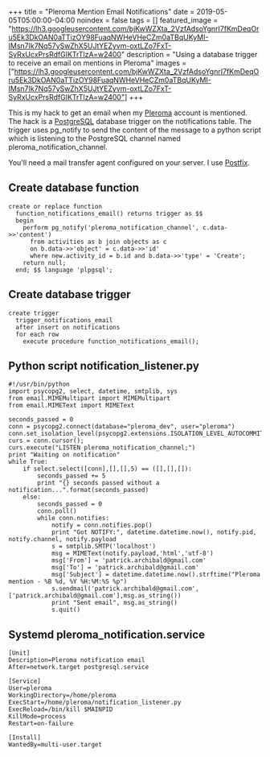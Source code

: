 +++
title =  "Pleroma Mention Email Notifications"
date = 2019-05-05T05:00:00-04:00
noindex = false
tags = []
featured_image = "https://lh3.googleusercontent.com/bjKwWZXta_2VzfAdsoYgnrI7fKmDeqOru5Ek3DkOAN0aTTizOY98FuaqNWHeVHeCZm0aTBqUKyMI-IMsn7Ik7Nq57ySwZhX5UJtYEZyvm-oxtLZo7FxT-SyRxUcxPrsRdfGIKTrTlzA=w2400"
description = "Using a database trigger to receive an email on mentions in Pleroma"
images = ["https://lh3.googleusercontent.com/bjKwWZXta_2VzfAdsoYgnrI7fKmDeqOru5Ek3DkOAN0aTTizOY98FuaqNWHeVHeCZm0aTBqUKyMI-IMsn7Ik7Nq57ySwZhX5UJtYEZyvm-oxtLZo7FxT-SyRxUcxPrsRdfGIKTrTlzA=w2400"]
+++

This is my hack to get an email when my [Pleroma](https://pleroma.social/) account is mentioned. The hack is a [PostgreSQL](https://www.postgresql.org/) database trigger on the notifications table. The trigger uses pg_notify to send the content of the message to a python script which is listening to the PostgreSQL channel named pleroma_notification_channel.

You'll need a mail transfer agent configured on your server. I use [Postfix](http://www.postfix.org/).  

## Create database function

```
create or replace function
  function_notifications_email() returns trigger as $$
  begin
    perform pg_notify('pleroma_notification_channel', c.data->>'content')
      from activities as b join objects as c
      on b.data->>'object' = c.data->>'id'
      where new.activity_id = b.id and b.data->>'type' = 'Create';
    return null;
  end; $$ language 'plpgsql';
```

## Create database trigger

```
create trigger
  trigger_notifications_email
  after insert on notifications
  for each row
    execute procedure function_notifications_email();
```

## Python script notification_listener.py

```
#!/usr/bin/python
import psycopg2, select, datetime, smtplib, sys
from email.MIMEMultipart import MIMEMultipart
from email.MIMEText import MIMEText

seconds_passed = 0
conn = psycopg2.connect(database="pleroma_dev", user="pleroma")
conn.set_isolation_level(psycopg2.extensions.ISOLATION_LEVEL_AUTOCOMMIT)
curs = conn.cursor();
curs.execute("LISTEN pleroma_notification_channel;")
print "Waiting on notification"
while True:
    if select.select([conn],[],[],5) == ([],[],[]):
        seconds_passed += 5
        print "{} seconds passed without a notification...".format(seconds_passed)
    else:
        seconds_passed = 0
        conn.poll()
        while conn.notifies:
            notify = conn.notifies.pop()
            print "Got NOTIFY:", datetime.datetime.now(), notify.pid, notify.channel, notify.payload
            s = smtplib.SMTP('localhost')
            msg = MIMEText(notify.payload,'html','utf-8')
            msg['From'] = 'patrick.archibald@gmail.com'
            msg['To'] = 'patrick.archibald@gmail.com'
            msg['Subject'] = datetime.datetime.now().strftime("Pleroma mention - %B %d, %Y %H:%M:%S %p")
            s.sendmail('patrick.archibald@gmail.com',['patrick.archibald@gmail.com'],msg.as_string())
            print "Sent email", msg.as_string()
            s.quit()
```

## Systemd pleroma_notification.service

```
[Unit]
Description=Pleroma notification email
After=network.target postgresql.service

[Service]
User=pleroma
WorkingDirectory=/home/pleroma
ExecStart=/home/pleroma/notification_listener.py
ExecReload=/bin/kill $MAINPID
KillMode=process
Restart=on-failure

[Install]
WantedBy=multi-user.target

```
